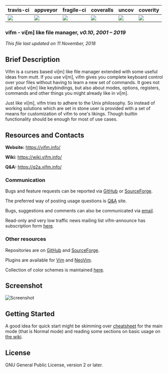 | travis-ci  |  appveyor  | fragile-ci | coveralls  |   uncov    |  coverity  |
|------------|------------|------------|------------|------------|------------|
|[![][TT]][T]|[![][AA]][A]|[![][FF]][F]|[![][CC]][C]|[![][UU]][U]|[![][SS]][S]|

### **vifm** - vi[m] like file manager, _v0.10_, _2001 – 2019_

_This file last updated on 11 November, 2018_

## Brief Description ##

Vifm is a curses based vi[m] like file manager extended with some useful
ideas from mutt.  If you use vi[m], vifm gives you complete keyboard control
over your files without having to learn a new set of commands.  It goes not
just about vi[m] like keybindings, but also about modes, options, registers,
commands and other things you might already like in vi[m].

Just like vi[m], vifm tries to adhere to the Unix philosophy.  So instead of
working solutions which are set in stone user is provided with a set of
means for customization of vifm to one's likings.  Though builtin
functionality should be enough for most of use cases.

## Resources and Contacts ##

**Website:** https://vifm.info/

**Wiki:**    https://wiki.vifm.info/

**Q&A:**     https://q2a.vifm.info/

### Communication ###

Bugs and feature requests can be reported via [GitHub][bugs-github] or
[SourceForge][bugs-sourceforge].

The preferred way of posting usage questions is [Q&A][q2a] site.

Bugs, suggestions and comments can also be communicated via [email][email].

Read-only and very low traffic news mailing list vifm-announce has
subscription form [here][list].

### Other resources ###

Repositories are on [GitHub][repo-github] and [SourceForge][repo-sourceforge].

Plugins are available for [Vim][vim-plugin] and [NeoVim][neovim-plugin].

Collection of color schemes is maintained [here][colors].

## Screenshot ##

![Screenshot](data/graphics/screenshot.png)

## Getting Started ##

A good idea for quick start might be skimming over [cheatsheet][cheatsheet] for
the main mode (that is Normal mode) and reading some sections on basic usage on
[the wiki][wiki-manual].

## License ##

GNU General Public License, version 2 or later.

[q2a]: https://q2a.vifm.info/
[email]: mailto:xaizek@posteo.net
[list]: https://lists.sourceforge.net/lists/listinfo/vifm-announce
[vim-plugin]: https://github.com/vifm/vifm.vim
[neovim-plugin]: https://github.com/vifm/neovim-vifm
[colors]: https://github.com/vifm/vifm-colors
[bugs-github]: https://github.com/vifm/vifm/issues
[bugs-sourceforge]: https://sourceforge.net/p/vifm/_list/tickets
[repo-github]: https://github.com/vifm/vifm
[repo-sourceforge]: https://sourceforge.net/projects/vifm/
[cheatsheet]: https://vifm.info/cheatsheets.shtml
[wiki-manual]: https://wiki.vifm.info/index.php?title=Manual

[TT]: https://travis-ci.org/vifm/vifm.svg?branch=master
[T]: https://travis-ci.org/vifm/vifm
[AA]: https://ci.appveyor.com/api/projects/status/ywfhdev1l3so1f5e/branch/master?svg=true
[A]: https://ci.appveyor.com/project/xaizek/vifm/branch/master
[CC]: https://coveralls.io/repos/github/vifm/vifm/badge.svg?branch=master
[C]: https://coveralls.io/github/vifm/vifm?branch=master
[SS]: https://scan.coverity.com/projects/699/badge.svg
[S]: https://scan.coverity.com/projects/vifm-vifm
[FF]: http://ci.vifm.info/badges/svg/master
[F]: http://ci.vifm.info/
[UU]: http://cov.vifm.info/badges/svg/master
[U]: http://cov.vifm.info/branches/master
